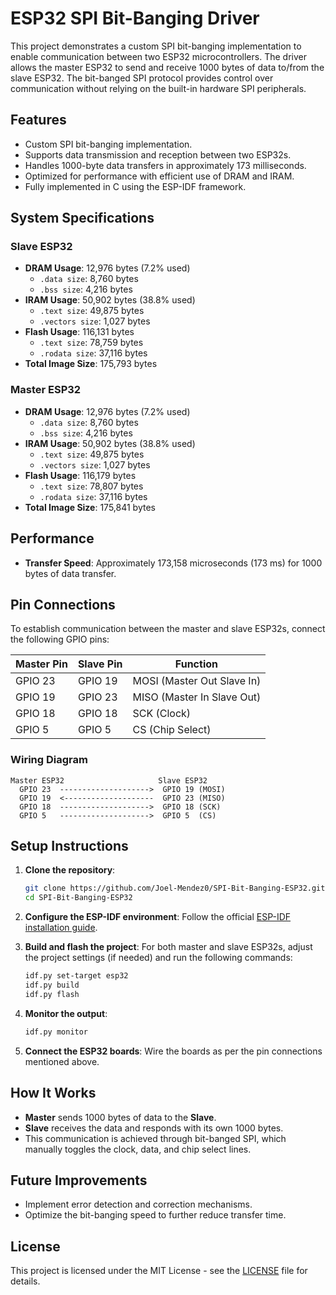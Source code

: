 
# ESP32 SPI Bit-Banging Driver

This project demonstrates a custom SPI bit-banging implementation to enable communication between two ESP32 microcontrollers. The driver allows the master ESP32 to send and receive 1000 bytes of data to/from the slave ESP32. The bit-banged SPI protocol provides control over communication without relying on the built-in hardware SPI peripherals.

## Features

- Custom SPI bit-banging implementation.
- Supports data transmission and reception between two ESP32s.
- Handles 1000-byte data transfers in approximately 173 milliseconds.
- Optimized for performance with efficient use of DRAM and IRAM.
- Fully implemented in C using the ESP-IDF framework.

## System Specifications

### Slave ESP32
- **DRAM Usage**: 12,976 bytes (7.2% used)
  - `.data size`: 8,760 bytes
  - `.bss size`: 4,216 bytes
- **IRAM Usage**: 50,902 bytes (38.8% used)
  - `.text size`: 49,875 bytes
  - `.vectors size`: 1,027 bytes
- **Flash Usage**: 116,131 bytes
  - `.text size`: 78,759 bytes
  - `.rodata size`: 37,116 bytes
- **Total Image Size**: 175,793 bytes

### Master ESP32
- **DRAM Usage**: 12,976 bytes (7.2% used)
  - `.data size`: 8,760 bytes
  - `.bss size`: 4,216 bytes
- **IRAM Usage**: 50,902 bytes (38.8% used)
  - `.text size`: 49,875 bytes
  - `.vectors size`: 1,027 bytes
- **Flash Usage**: 116,179 bytes
  - `.text size`: 78,807 bytes
  - `.rodata size`: 37,116 bytes
- **Total Image Size**: 175,841 bytes

## Performance

- **Transfer Speed**: Approximately 173,158 microseconds (173 ms) for 1000 bytes of data transfer.

## Pin Connections

To establish communication between the master and slave ESP32s, connect the following GPIO pins:

| Master Pin | Slave Pin | Function     |
|------------|-----------|--------------|
| GPIO 23    | GPIO 19   | MOSI (Master Out Slave In) |
| GPIO 19    | GPIO 23   | MISO (Master In Slave Out)  |
| GPIO 18    | GPIO 18   | SCK (Clock)  |
| GPIO 5     | GPIO 5    | CS (Chip Select) |

### Wiring Diagram

```
Master ESP32                     Slave ESP32
  GPIO 23  -------------------->  GPIO 19 (MOSI)
  GPIO 19  <--------------------  GPIO 23 (MISO)
  GPIO 18  -------------------->  GPIO 18 (SCK)
  GPIO 5   -------------------->  GPIO 5  (CS)
```

## Setup Instructions

1. **Clone the repository**:
   ```bash
   git clone https://github.com/Joel-Mendez0/SPI-Bit-Banging-ESP32.git
   cd SPI-Bit-Banging-ESP32
   ```

2. **Configure the ESP-IDF environment**:
   Follow the official [ESP-IDF installation guide](https://docs.espressif.com/projects/esp-idf/en/latest/esp32/get-started/index.html).

3. **Build and flash the project**:
   For both master and slave ESP32s, adjust the project settings (if needed) and run the following commands:
   ```bash
   idf.py set-target esp32
   idf.py build
   idf.py flash
   ```

4. **Monitor the output**:
   ```bash
   idf.py monitor
   ```

5. **Connect the ESP32 boards**:
   Wire the boards as per the pin connections mentioned above.

## How It Works

- **Master** sends 1000 bytes of data to the **Slave**.
- **Slave** receives the data and responds with its own 1000 bytes.
- This communication is achieved through bit-banged SPI, which manually toggles the clock, data, and chip select lines.

## Future Improvements

- Implement error detection and correction mechanisms.
- Optimize the bit-banging speed to further reduce transfer time.

## License

This project is licensed under the MIT License - see the [LICENSE](LICENSE) file for details.
